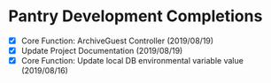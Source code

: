 
# Pantry Development Completions

- [x] Core Function: ArchiveGuest Controller (2019/08/19)
- [x] Update Project Documentation (2019/08/19)
- [x] Core Function: Update local DB environmental variable value (2019/08/16)
